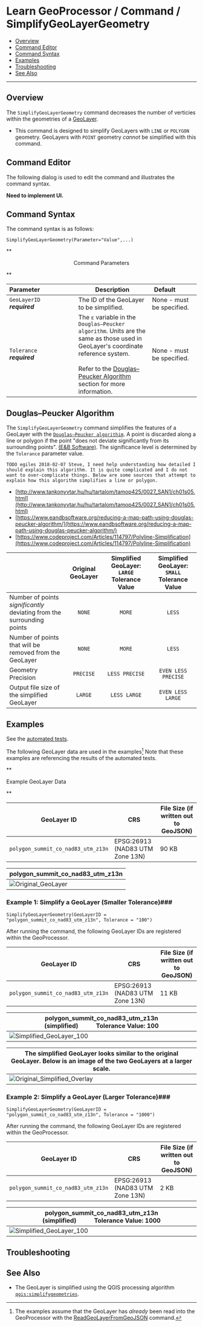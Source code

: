 # Learn GeoProcessor / Command / SimplifyGeoLayerGeometry #

* [Overview](#overview)
* [Command Editor](#command-editor)
* [Command Syntax](#command-syntax)
* [Examples](#examples)
* [Troubleshooting](#troubleshooting)
* [See Also](#see-also)

-------------------------

## Overview ##

The `SimplifyGeoLayerGeometry` command decreases the number of verticies within the geometries of a [GeoLayer](../../introduction#geolayer).

* This command is designed to simplify GeoLayers with `LINE` or `POLYGON` geometry. GeoLayers with `POINT` geometry *cannot* be simplified with this command.

## Command Editor ##

The following dialog is used to edit the command and illustrates the command syntax.

**Need to implement UI.**

## Command Syntax ##

The command syntax is as follows:

```text
SimplifyGeoLayerGeometry(Parameter="Value",...)
```
**<p style="text-align: center;">
Command Parameters
</p>**

|**Parameter**&nbsp;&nbsp;&nbsp;&nbsp;&nbsp;&nbsp;&nbsp;&nbsp;&nbsp;&nbsp;&nbsp;&nbsp;&nbsp;&nbsp;&nbsp;&nbsp;&nbsp;&nbsp;&nbsp;&nbsp;| **Description** | **Default**&nbsp;&nbsp;&nbsp;&nbsp;&nbsp;&nbsp;&nbsp;&nbsp;&nbsp;&nbsp; |
| --------------|-----------------|----------------- |
| `GeoLayerID` <br>  **_required_**| The ID of the GeoLayer to be simplified.| None - must be specified. |
| `Tolerance`  <br>  **_required_**| The `ε` variable in the `Douglas–Peucker algorithm`. Units are the same as those used in GeoLayer's coordinate reference system. <br><br> Refer to the [Douglas–Peucker Algorithm](#douglas-peuker-algorithim) section for more information. |None - must be specified. |


## Douglas–Peucker Algorithm

The `SimplifyGeoLayerGeometry` command simplifies the features of a GeoLayer with the [`Douglas–Peucker algorithim`]("https://en.wikipedia.org/wiki/Ramer%E2%80%93Douglas%E2%80%93Peucker_algorithm"). A point is discarded along a line or polygon if the point "does not deviate significantly from its surrounding points". [(E&B Software)](https://www.eandbsoftware.org/reducing-a-map-path-using-douglas-peucker-algorithm/). The significance level is determined by the `Tolerance` parameter value. 

```
TODO egiles 2018-02-07 Steve, I need help understanding how detailed I should explain this algorithm. It is quite complicated and I do not want to over-complicate things. Below are some sources that attempt to explain how this algorithm simplifies a line or polygon. 
```

* [http://www.tankonyvtar.hu/hu/tartalom/tamop425/0027_SAN1/ch01s05.html](http://www.tankonyvtar.hu/hu/tartalom/tamop425/0027_SAN1/ch01s05.html)
* [https://www.eandbsoftware.org/reducing-a-map-path-using-douglas-peucker-algorithm/](https://www.eandbsoftware.org/reducing-a-map-path-using-douglas-peucker-algorithm/)
* [https://www.codeproject.com/Articles/114797/Polyline-Simplification](https://www.codeproject.com/Articles/114797/Polyline-Simplification)


||Original GeoLayer|Simplified GeoLayer: `LARGE` Tolerance Value|Simplified GeoLayer: `SMALL` Tolerance Value|
|----|:---:|:---:|:---:|
|Number of points *significantly* deviating from the surrounding points|`NONE`|`MORE`|`LESS`|
|Number of points that will be removed from the GeoLayer|`NONE`|`MORE`|`LESS`|
|Geometry Precision|`PRECISE`|`LESS PRECISE`|`EVEN LESS PRECISE`|
|Output file size of the simplified GeoLayer|`LARGE`|`LESS LARGE`|`EVEN LESS LARGE`|


## Examples ##

See the [automated tests](https://github.com/OpenWaterFoundation/owf-app-geoprocessor-python-test/tree/master/test/commands/SimplifyGeoLayerGeometry).

The following GeoLayer data are used in the examples[^1] Note that these examples are referencing the results of the automated tests. 
[^1]: The examples assume that the GeoLayer has *already* been read into the GeoProcessor with the [ReadGeoLayerFromGeoJSON](../ReadGeoLayerFromGeoJSON/ReadGeoLayerFromGeoJSON) command.

**<p style="text-align: left;">
Example GeoLayer Data
</p>**

|GeoLayer ID|CRS|File Size (if written out to GeoJSON)|
| ---- | ---|---|
| `polygon_summit_co_nad83_utm_z13n` |EPSG:26913 (NAD83 UTM Zone 13N)|90 KB|

| polygon_summit_co_nad83_utm_z13n|
|-|
|![Original_GeoLayer](images\Original_Polgyon.PNG)|


### Example 1: Simplify a GeoLayer (Smaller Tolerance)###

```
SimplifyGeoLayerGeometry(GeoLayerID = "polygon_summit_co_nad83_utm_z13n", Tolerance = "100")
```

After running the command, the following GeoLayer IDs are registered within the GeoProcessor. 

|GeoLayer ID|CRS|File Size (if written out to GeoJSON)|
| ---- | ---|---|
| `polygon_summit_co_nad83_utm_z13n` |EPSG:26913 (NAD83 UTM Zone 13N)|11 KB|

|polygon_summit_co_nad83_utm_z13n (simplified)&nbsp;&nbsp;&nbsp;&nbsp;&nbsp;&nbsp;&nbsp;&nbsp;&nbsp;&nbsp;&nbsp;Tolerance Value: 100 |
|-|
|![Simplified_GeoLayer_100](images\Simplified_Polygon_100.PNG)|

|The simplified GeoLayer looks similar to the original GeoLayer. Below is an image of the two GeoLayers at a larger scale. |
|--|
|![Original_Simplified_Overlay](images\Original_Simplified100_Overlay.PNG)|


### Example 2: Simplify a GeoLayer (Larger Tolerance)###

```
SimplifyGeoLayerGeometry(GeoLayerID = "polygon_summit_co_nad83_utm_z13n", Tolerance = "1000")
```

After running the command, the following GeoLayer IDs are registered within the GeoProcessor. 

|GeoLayer ID|CRS|File Size (if written out to GeoJSON)|
| ---- | ---|---|
| `polygon_summit_co_nad83_utm_z13n` |EPSG:26913 (NAD83 UTM Zone 13N)|2 KB|

|polygon_summit_co_nad83_utm_z13n (simplified)&nbsp;&nbsp;&nbsp;&nbsp;&nbsp;&nbsp;&nbsp;&nbsp;&nbsp;&nbsp;&nbsp;Tolerance Value: 1000 |
|-|
|![Simplified_GeoLayer_100](images\Simplified_Polygon_1000.PNG)|


## Troubleshooting ##

## See Also ##

- The GeoLayer is simplified using the QGIS processing algorithm  [`qgis:simplifygeometries`](https://docs.qgis.org/2.8/en/docs/user_manual/processing_algs/qgis/vector_geometry_tools/simplifygeometries.html). 